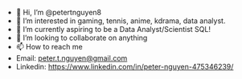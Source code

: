 - 👋 Hi, I’m @petertnguyen8
- 👀 I’m interested in gaming, tennis, anime, kdrama, data analyst.
- 🌱 I’m currently aspiring to be a Data Analyst/Scientist SQL!
- 💞️ I’m looking to collaborate on anything
- 📫 How to reach me
- Email: peter.t.nguyen@gmail.com
- Linkedin: https://www.linkedin.com/in/peter-nguyen-475346239/

<!---
iampetasaurus/iampetasaurus is a ✨ special ✨ repository because its `README.md` (this file) appears on your GitHub profile.
You can click the Preview link to take a look at your changes.
--->
